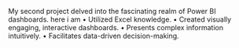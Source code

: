 My second project delved into the fascinating realm of Power BI dashboards. here i am
• Utilized Excel knowledge.
• Created visually engaging, interactive dashboards.
• Presents complex information intuitively.
• Facilitates data-driven decision-making.
